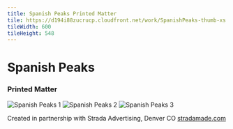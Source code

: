 ```yaml
---
title: Spanish Peaks Printed Matter
tile: https://d194i88zucrucp.cloudfront.net/work/SpanishPeaks-thumb-xs.jpg
tileWidth: 600
tileHeight: 548
---
```


# Spanish Peaks

### Printed Matter

![Spanish Peaks 1](https://d194i88zucrucp.cloudfront.net/work/SP_Brochure1-lg.jpg)
![Spanish Peaks 2](https://d194i88zucrucp.cloudfront.net/work/SP_Brochure2-lg.jpg)
![Spanish Peaks 3](https://d194i88zucrucp.cloudfront.net/work/SP_Brochure3-lg.jpg)

Created in partnership with Strada Advertising, Denver CO [stradamade.com](http://www.stradamade.com)
